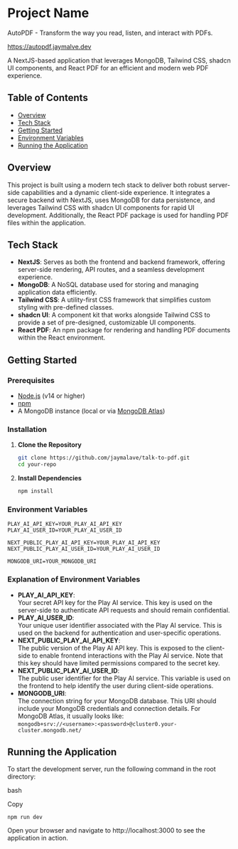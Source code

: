 # Project Name

AutoPDF - Transform the way you read, listen, and interact with PDFs.

https://autopdf.jaymalve.dev

A NextJS-based application that leverages MongoDB, Tailwind CSS, shadcn UI components, and React PDF for an efficient and modern web PDF experience.

## Table of Contents

- [Overview](#overview)
- [Tech Stack](#tech-stack)
- [Getting Started](#getting-started)
- [Environment Variables](#environment-variables)
- [Running the Application](#running-the-application)

## Overview

This project is built using a modern tech stack to deliver both robust server-side capabilities and a dynamic client-side experience. It integrates a secure backend with NextJS, uses MongoDB for data persistence, and leverages Tailwind CSS with shadcn UI components for rapid UI development. Additionally, the React PDF package is used for handling PDF files within the application.

## Tech Stack

- **NextJS**: Serves as both the frontend and backend framework, offering server-side rendering, API routes, and a seamless development experience.
- **MongoDB**: A NoSQL database used for storing and managing application data efficiently.
- **Tailwind CSS**: A utility-first CSS framework that simplifies custom styling with pre-defined classes.
- **shadcn UI**: A component kit that works alongside Tailwind CSS to provide a set of pre-designed, customizable UI components.
- **React PDF**: An npm package for rendering and handling PDF documents within the React environment.

## Getting Started

### Prerequisites

- [Node.js](https://nodejs.org/) (v14 or higher)
- [npm](https://www.npmjs.com/)
- A MongoDB instance (local or via [MongoDB Atlas](https://www.mongodb.com/cloud/atlas))

### Installation

1. **Clone the Repository**

   ```bash
   git clone https://github.com/jaymalave/talk-to-pdf.git
   cd your-repo
   ```

2. **Install Dependencies**
   ```bash
   npm install
   ```

### Environment Variables

```env
PLAY_AI_API_KEY=YOUR_PLAY_AI_API_KEY
PLAY_AI_USER_ID=YOUR_PLAY_AI_USER_ID

NEXT_PUBLIC_PLAY_AI_API_KEY=YOUR_PLAY_AI_API_KEY
NEXT_PUBLIC_PLAY_AI_USER_ID=YOUR_PLAY_AI_USER_ID

MONGODB_URI=YOUR_MONGODB_URI
```

### Explanation of Environment Variables

- **PLAY_AI_API_KEY**:  
  Your secret API key for the Play AI service. This key is used on the server-side to authenticate API requests and should remain confidential.
- **PLAY_AI_USER_ID**:  
  Your unique user identifier associated with the Play AI service. This is used on the backend for authentication and user-specific operations.
- **NEXT_PUBLIC_PLAY_AI_API_KEY**:  
  The public version of the Play AI API key. This is exposed to the client-side to enable frontend interactions with the Play AI service. Note that this key should have limited permissions compared to the secret key.
- **NEXT_PUBLIC_PLAY_AI_USER_ID**:  
  The public user identifier for the Play AI service. This variable is used on the frontend to help identify the user during client-side operations.
- **MONGODB_URI**:  
  The connection string for your MongoDB database. This URI should include your MongoDB credentials and connection details. For MongoDB Atlas, it usually looks like:  
  `mongodb+srv://<username>:<password>@cluster0.your-cluster.mongodb.net/`

## Running the Application

To start the development server, run the following command in the root directory:

bash

Copy

`npm run dev`

Open your browser and navigate to http://localhost:3000 to see the application in action.


